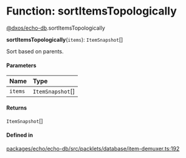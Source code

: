 # Function: sortItemsTopologically

[@dxos/echo-db](../modules/dxos_echo_db.md).sortItemsTopologically

**sortItemsTopologically**(`items`): `ItemSnapshot`[]

Sort based on parents.

#### Parameters

| Name | Type |
| :------ | :------ |
| `items` | `ItemSnapshot`[] |

#### Returns

`ItemSnapshot`[]

#### Defined in

[packages/echo/echo-db/src/packlets/database/item-demuxer.ts:192](https://github.com/dxos/dxos/blob/main/packages/echo/echo-db/src/packlets/database/item-demuxer.ts#L192)
